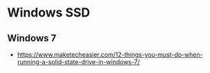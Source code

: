 # Windows SSD

## Windows 7

* <https://www.maketecheasier.com/12-things-you-must-do-when-running-a-solid-state-drive-in-windows-7/>

